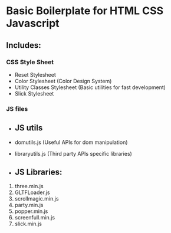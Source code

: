 # Basic Boilerplate for HTML CSS Javascript

## Includes:

### CSS Style Sheet

- Reset Stylesheet
- Color Stylesheet
  (Color Design System)
- Utility Classes Stylesheet
  (Basic utilities for fast development)
- Slick Stylesheet

### JS files

- ## JS utils

- domutils.js
  (Useful APIs for dom manipulation)
- libraryutils.js
  (Third party APIs specific libraries)

- ## JS Libraries:

1. three.min.js
2. GLTFLoader.js
3. scrollmagic.min.js
4. party.min.js
5. popper.min.js
6. screenfull.min.js
7. slick.min.js
